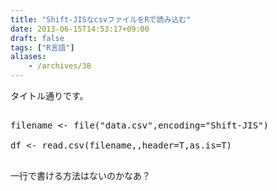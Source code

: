 ```yaml
---
title: "Shift-JISなcsvファイルをRで読み込む"
date: 2013-06-15T14:53:17+09:00
draft: false
tags: ["R言語"]
aliases:
    - /archives/38
---
```


タイトル通りです。
<pre>
filename <- file("data.csv",encoding="Shift-JIS")
df <- read.csv(filename,,header=T,as.is=T)
</pre>

一行で書ける方法はないのかなあ？

